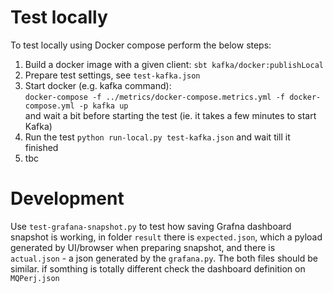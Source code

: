 # Test locally

To test locally using Docker compose perform the below steps:

1. Build a docker image with a given client:
  `sbt kafka/docker:publishLocal`
2. Prepare test settings, see `test-kafka.json`
3. Start docker (e.g. kafka command): <br>
   `docker-compose -f ../metrics/docker-compose.metrics.yml -f docker-compose.yml -p kafka up`
     <br>
   and wait a bit before starting the test (ie. it takes a few minutes to start Kafka)
4. Run the test `python run-local.py test-kafka.json` and wait till it finished
5. tbc

# Development

Use `test-grafana-snapshot.py` to test how saving Grafna dashboard snapshot is working, in folder `result` there is
`expected.json`, which a pyload generated by UI/browser when preparing snapshot, and there is `actual.json` - 
a json generated by the `grafana.py`. The both files should be similar. if somthing is totally different check
the dashboard definition on `MQPerj.json`
